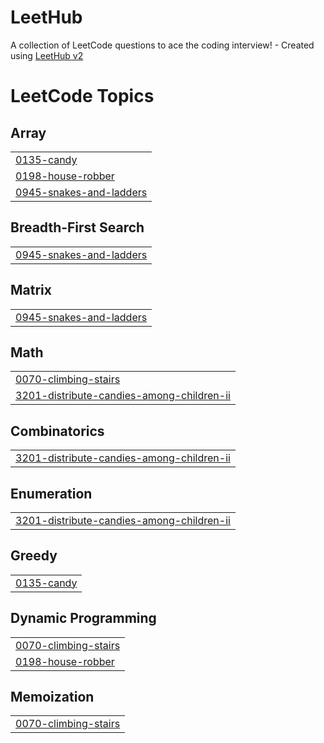 # LeetHub
A collection of LeetCode questions to ace the coding interview! - Created using [LeetHub v2](https://github.com/arunbhardwaj/LeetHub-2.0)

<!---LeetCode Topics Start-->
# LeetCode Topics
## Array
|  |
| ------- |
| [0135-candy](https://github.com/yeinci/LeetHub/tree/master/0135-candy) |
| [0198-house-robber](https://github.com/yeinci/LeetHub/tree/master/0198-house-robber) |
| [0945-snakes-and-ladders](https://github.com/yeinci/LeetHub/tree/master/0945-snakes-and-ladders) |
## Breadth-First Search
|  |
| ------- |
| [0945-snakes-and-ladders](https://github.com/yeinci/LeetHub/tree/master/0945-snakes-and-ladders) |
## Matrix
|  |
| ------- |
| [0945-snakes-and-ladders](https://github.com/yeinci/LeetHub/tree/master/0945-snakes-and-ladders) |
## Math
|  |
| ------- |
| [0070-climbing-stairs](https://github.com/yeinci/LeetHub/tree/master/0070-climbing-stairs) |
| [3201-distribute-candies-among-children-ii](https://github.com/yeinci/LeetHub/tree/master/3201-distribute-candies-among-children-ii) |
## Combinatorics
|  |
| ------- |
| [3201-distribute-candies-among-children-ii](https://github.com/yeinci/LeetHub/tree/master/3201-distribute-candies-among-children-ii) |
## Enumeration
|  |
| ------- |
| [3201-distribute-candies-among-children-ii](https://github.com/yeinci/LeetHub/tree/master/3201-distribute-candies-among-children-ii) |
## Greedy
|  |
| ------- |
| [0135-candy](https://github.com/yeinci/LeetHub/tree/master/0135-candy) |
## Dynamic Programming
|  |
| ------- |
| [0070-climbing-stairs](https://github.com/yeinci/LeetHub/tree/master/0070-climbing-stairs) |
| [0198-house-robber](https://github.com/yeinci/LeetHub/tree/master/0198-house-robber) |
## Memoization
|  |
| ------- |
| [0070-climbing-stairs](https://github.com/yeinci/LeetHub/tree/master/0070-climbing-stairs) |
<!---LeetCode Topics End-->